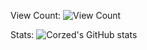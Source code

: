View Count:
![View Count](https://profile-counter.glitch.me/{Corzed}/count.svg)

Stats:
![Corzed's GitHub stats](https://github-readme-stats.vercel.app/api?username=Corzed)
